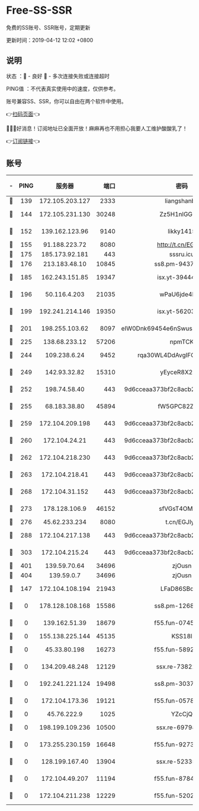 # Free-SS-SSR

免费的SS账号、SSR账号，定期更新

更新时间：2019-04-12 12:02 +0800

## 说明

状态     ：🙂 - 良好 🙁 - 多次连接失败或连接超时

PING值   ：不代表真实使用中的速度，仅供参考。

账号兼容SS、SSR，你可以自由在两个软件中使用。

👉[扫码页面](https://liesauer.github.io/Free-SS-SSR/)👈

🎉🎉🎉好消息！订阅地址已全面开放！麻麻再也不用担心我要人工维护酸酸乳了！

👉[订阅链接](https://www.liesauer.net/yogurt/subscribe?ACCESS_TOKEN=DAYxR3mMaZAsaqUb)👈

## 账号

|-|PING|服务器|端口|密码|加密方式|区域|
|:----:|:----:|:-----:|-----:|:----:|:----:|:----:|
|🙂|139|172.105.203.127|2333|liangshanbo|chacha20|JP|
|🙂|144|172.105.231.130|30248|Zz5H1nlGGKHx|aes-256-cfb|JP|
|🙂|152|139.162.123.96|9140|likky1415|aes-256-cfb|JP|
|🙂|155|91.188.223.72|8080|http://t.cn/EGJIyrl|rc4-md5|RU|
|🙂|175|185.173.92.181|443|sssru.icu|rc4-md5|RU|
|🙂|176|213.183.48.10|10845|ss8.pm-94375071|rc4-md5|RU|
|🙂|185|162.243.151.85|19347|isx.yt-39444935|aes-256-cfb|US|
|🙂|196|50.116.4.203|21035|wPaU6jde4NZT|aes-256-cfb|US|
|🙂|199|192.241.214.146|19350|isx.yt-56203261|aes-256-cfb|US|
|🙂|201|198.255.103.62|8097|eIW0Dnk69454e6nSwuspv9DmS201tQ0D|aes-256-cfb|US|
|🙂|225|138.68.233.12|57206|npmTCK|rc4-md5|US|
|🙂|244|109.238.6.24|9452|rqa30WL4DdAvgIFG6Fs3znzTa|aes-256-cfb|FR|
|🙂|249|142.93.32.82|15310|yEyceR8X2EVd|aes-256-cfb|GB|
|🙂|252|198.74.58.40|443|9d6cceaa373bf2c8acb22e60b6a58be6|aes-256-cfb|US|
|🙂|255|68.183.38.80|45894|fW5GPC82Z97G|aes-256-cfb|GB|
|🙂|259|172.104.209.198|443|9d6cceaa373bf2c8acb22e60b6a58be6|aes-256-cfb|US|
|🙂|260|172.104.24.21|443|9d6cceaa373bf2c8acb22e60b6a58be6|aes-256-cfb|US|
|🙂|262|172.104.218.230|443|9d6cceaa373bf2c8acb22e60b6a58be6|aes-256-cfb|US|
|🙂|263|172.104.218.41|443|9d6cceaa373bf2c8acb22e60b6a58be6|aes-256-cfb|US|
|🙂|268|172.104.31.152|443|9d6cceaa373bf2c8acb22e60b6a58be6|aes-256-cfb|US|
|🙂|273|178.128.106.9|46152|sfVGsT4OMxHC|aes-256-cfb|SG|
|🙂|276|45.62.233.234|8080|t.cn/EGJIyrl|rc4-md5|CA|
|🙂|288|172.104.217.138|443|9d6cceaa373bf2c8acb22e60b6a58be6|aes-256-cfb|US|
|🙂|303|172.104.215.24|443|9d6cceaa373bf2c8acb22e60b6a58be6|aes-256-cfb|US|
|🙂|401|139.59.70.64|34696|zjOusn|chacha20|IN|
|🙂|404|139.59.0.7|34696|zjOusn|chacha20|IN|
|🙂|147|172.104.108.194|21943|LFaD86SBq2lY|aes-256-cfb|JP|
|🙁|0|178.128.108.168|15586|ss8.pm-12681004|aes-256-cfb|SG|
|🙁|0|139.162.51.39|18679|f55.fun-07457025|aes-256-cfb|SG|
|🙁|0|155.138.225.144|45135|KSS18l|rc4-md5|US|
|🙁|0|45.33.80.198|16273|f55.fun-58920091|aes-256-cfb|US|
|🙁|0|134.209.48.248|12129|ssx.re-73822117|aes-256-cfb|US|
|🙁|0|192.241.221.124|19498|ss8.pm-30379392|aes-256-cfb|US|
|🙁|0|172.104.173.36|19121|f55.fun-05780553|aes-256-cfb|SG|
|🙁|0|45.76.222.9|1025|YZcCjQ|rc4-md5|JP|
|🙁|0|198.199.109.236|10500|ssx.re-69798607|aes-256-cfb|US|
|🙁|0|173.255.230.159|16648|f55.fun-92736246|aes-256-cfb|US|
|🙁|0|128.199.167.40|13904|ssx.re-52335495|aes-256-cfb|SG|
|🙁|0|172.104.49.207|11194|f55.fun-87849957|aes-256-cfb|SG|
|🙁|0|172.104.211.238|12229|f55.fun-52020362|aes-256-cfb|US|
